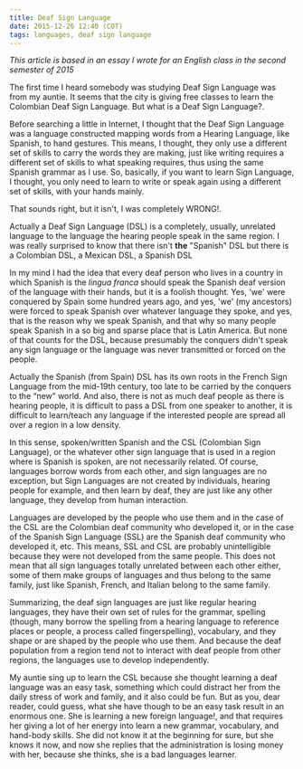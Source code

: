 ```yaml
---
title: Deaf Sign Language
date: 2015-12-26 12:40 (COT)
tags: languages, deaf sign language
---
```


*This article is based in an essay I wrote for an English class in the second semester of
2015*

The first time I heard somebody was studying Deaf Sign Language was from my auntie. It
seems that the city is giving free classes to learn the Colombian Deaf Sign Language. But
what is a Deaf Sign Language?.

Before searching a little in Internet, I thought that the Deaf Sign Language was a
language constructed mapping words from a Hearing Language, like Spanish, to hand
gestures. This means, I thought, they only use a different set of skills to carry the
words they are making, just like writing requires a different set of skills to what
speaking requires, thus using the same Spanish grammar as I use. So, basically, if you
want to learn Sign Language, I thought, you only need to learn to write or speak again
using a different set of skills, with your hands mainly.

That sounds right, but it isn't, I was completely WRONG!.

Actually a Deaf Sign Language (DSL) is a completely, usually, unrelated language to the
language the hearing people speak in the same region. I was really surprised to know that
there isn't **the** "Spanish" DSL but there is a Colombian DSL, a Mexican DSL, a Spanish
DSL

In my mind I had the idea that every deaf person who lives in a country in which Spanish
is the _lingua franca_ should speak the Spanish deaf version of the language with their
hands, but it is a foolish thought. Yes, 'we' were conquered by Spain some hundred years
ago, and yes, 'we' (my ancestors) were forced to speak Spanish over whatever language they
spoke, and yes, that is the reason why we speak Spanish, and that why so many people speak
Spanish in a so big and sparse place that is Latin America. But none of that counts for
the DSL, because presumably the conquers didn't speak any sign language or the language
was never transmitted or forced on the people.

Actually the Spanish (from Spain) DSL has its own roots in the French Sign Language from
the mid-19th century, too late to be carried by the conquers to the “new” world. And also,
there is not as much deaf people as there is hearing people, it is difficult to pass a DSL
from one speaker to another, it is difficult to learn/teach any language if the interested
people are spread all over a region in a low density.

In this sense, spoken/written Spanish and the CSL (Colombian Sign Language), or the
whatever other sign language that is used in a region where is Spanish is spoken, are not
necessarily related. Of course, languages borrow words from each other, and sign languages
are no exception, but Sign Languages are not created by individuals, hearing people for
example, and then learn by deaf, they are just like any other language, they develop from
human interaction.

Languages are developed by the people who use them and in the case of the CSL are the
Colombian deaf community who developed it, or in the case of the Spanish Sign Language
(SSL) are the Spanish deaf community who developed it, etc. This means, SSL and CSL are
probably unintelligible because they were not developed from the same people. This does
not mean that all sign languages totally unrelated between each other either, some of them
make groups of languages and thus belong to the same family, just like Spanish, French,
and Italian belong to the same family.

Summarizing, the deaf sign languages are just like regular hearing languages, they have
their own set of rules for the grammar, spelling (though, many borrow the spelling from a
hearing language to reference places or people, a process called fingerspelling),
vocabulary, and they shape or are shaped by the people who use them. And because the deaf
population from a region tend not to interact with deaf people from other regions, the
languages use to develop independently.

My auntie sing up to learn the CSL because she thought learning a deaf language was an
easy task, something which could distract her from the daily stress of work and family,
and it also could be fun. But as you, dear reader, could guess, what she have though to be
an easy task result in an enormous one. She is learning a new foreign language!, and that
requires her giving a lot of her energy into learn a new grammar, vocabulary, and
hand-body skills. She did not know it at the beginning for sure, but she knows it now, and
now she replies that the administration is losing money with her, because she thinks, she
is a bad languages learner.

[//]: # ( vim:set ts=2 sw=2 tw=90 et : cc=92: )
